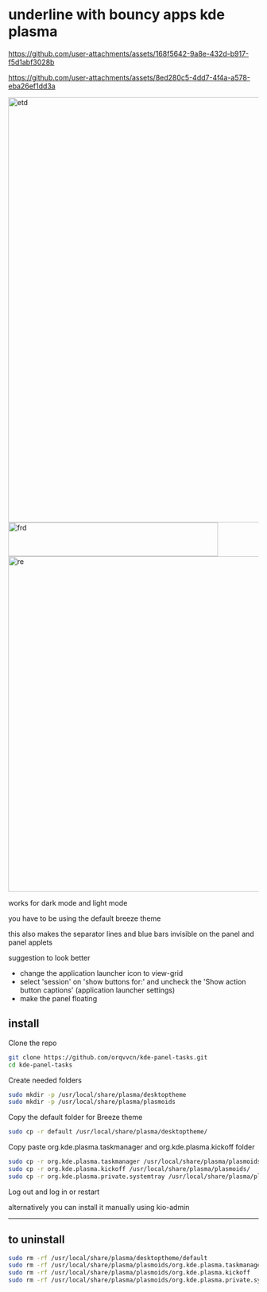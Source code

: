 # underline with bouncy apps kde plasma




https://github.com/user-attachments/assets/168f5642-9a8e-432d-b917-f5d1abf3028b



https://github.com/user-attachments/assets/8ed280c5-4dd7-4f4a-a578-eba26ef1dd3a


<img width="1050" height="854" alt="etd" src="https://github.com/user-attachments/assets/c92a6165-004a-452f-8e8d-61b7bf440975" />

<img width="422" height="68" alt="frd" src="https://github.com/user-attachments/assets/00b686ec-ea79-4451-97b8-f266c7ce7f03" />

<img width="671" height="674" alt="re" src="https://github.com/user-attachments/assets/501cca39-bb42-4d4f-a7bb-9a8d2f31b3af" />

works for dark mode and light mode




you have to be using the default breeze theme 

this also makes the separator lines and blue bars invisible on the panel and panel applets

suggestion to look better  
- change the application launcher icon to view-grid
- select 'session' on 'show buttons for:' and uncheck the 'Show action button captions' (application launcher settings)
- make the panel floating
  

## install

 Clone the repo
 
```bash
git clone https://github.com/orqvvcn/kde-panel-tasks.git
cd kde-panel-tasks
```

Create needed folders 
```bash
sudo mkdir -p /usr/local/share/plasma/desktoptheme
sudo mkdir -p /usr/local/share/plasma/plasmoids
```

Copy the default folder for Breeze theme

```bash
sudo cp -r default /usr/local/share/plasma/desktoptheme/
```


Copy paste org.kde.plasma.taskmanager and org.kde.plasma.kickoff folder

```bash
sudo cp -r org.kde.plasma.taskmanager /usr/local/share/plasma/plasmoids/
sudo cp -r org.kde.plasma.kickoff /usr/local/share/plasma/plasmoids/ 
sudo cp -r org.kde.plasma.private.systemtray /usr/local/share/plasma/plasmoids/ 
```

Log out and log in or restart

alternatively you can install it manually using kio-admin

-------------------------------------------------------------------

## to uninstall
```bash
sudo rm -rf /usr/local/share/plasma/desktoptheme/default
sudo rm -rf /usr/local/share/plasma/plasmoids/org.kde.plasma.taskmanager
sudo rm -rf /usr/local/share/plasma/plasmoids/org.kde.plasma.kickoff
sudo rm -rf /usr/local/share/plasma/plasmoids/org.kde.plasma.private.systemtray

```
